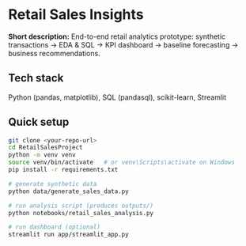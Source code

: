 # Retail Sales Insights

**Short description:** End-to-end retail analytics prototype: synthetic transactions → EDA & SQL → KPI dashboard → baseline forecasting → business recommendations.

## Tech stack
Python (pandas, matplotlib), SQL (pandasql), scikit-learn, Streamlit

## Quick setup
```bash
git clone <your-repo-url>
cd RetailSalesProject
python -m venv venv
source venv/bin/activate   # or venv\Scripts\activate on Windows
pip install -r requirements.txt

# generate synthetic data
python data/generate_sales_data.py

# run analysis script (produces outputs/)
python notebooks/retail_sales_analysis.py

# run dashboard (optional)
streamlit run app/streamlit_app.py
